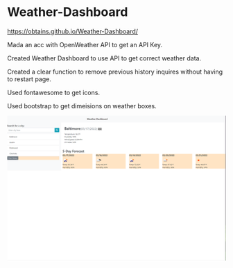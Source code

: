 # Weather-Dashboard

https://obtains.github.io/Weather-Dashboard/

Mada an acc with OpenWeather API to get an API Key.

Created Weather Dashboard to use API to get correct weather data.

Created a clear function to remove previous history inquires without having to restart page.

Used fontawesome to get icons.

Used bootstrap to get dimeisions on weather boxes.

![Screenshot](./assets/images/Capture.PNG)